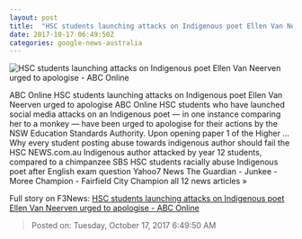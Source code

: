 ```yaml
---
layout: post
title:  "HSC students launching attacks on Indigenous poet Ellen Van Neerven urged to apologise - ABC Online"
date: 2017-10-17 06:49:50Z
categories: google-news-australia
---
```


![HSC students launching attacks on Indigenous poet Ellen Van Neerven urged to apologise - ABC Online](http://www.abc.net.au/news/image/9059156-1x1-700x700.jpg)

ABC Online HSC students launching attacks on Indigenous poet Ellen Van Neerven urged to apologise ABC Online HSC students who have launched social media attacks on an Indigenous poet — in one instance comparing her to a monkey — have been urged to apologise for their actions by the NSW Education Standards Authority. Upon opening paper 1 of the Higher ... Why every student posting abuse towards indigenous author should fail the HSC NEWS.com.au Indigenous author attacked by year 12 students, compared to a chimpanzee SBS HSC students racially abuse Indigenous poet after English exam question Yahoo7 News The Guardian - Junkee - Moree Champion - Fairfield City Champion all 12 news articles »


Full story on F3News: [HSC students launching attacks on Indigenous poet Ellen Van Neerven urged to apologise - ABC Online](http://www.f3nws.com/n/CUgcn)

> Posted on: Tuesday, October 17, 2017 6:49:50 AM
